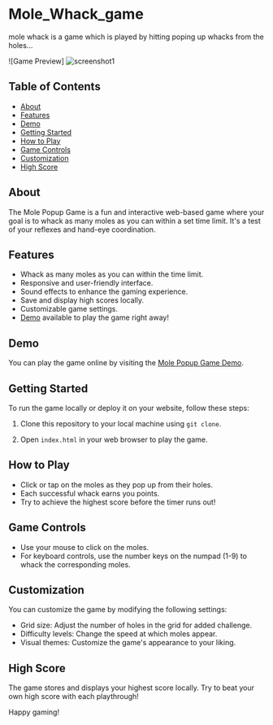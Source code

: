 # Mole_Whack_game
mole whack is a game which is played by hitting poping up whacks from the holes...

![Game Preview] ![screenshot1](https://github.com/utkarsh11155/Mole_Whack-_game/assets/73416360/b8911a84-43e2-401c-b845-284938759d2a)



## Table of Contents

- [About](#about)
- [Features](#features)
- [Demo](#demo)
- [Getting Started](#getting-started)
- [How to Play](#how-to-play)
- [Game Controls](#game-controls)
- [Customization](#customization)
- [High Score](#high-score)

## About

The Mole Popup Game is a fun and interactive web-based game where your goal is to whack as many moles as you can within a set time limit. It's a test of your reflexes and hand-eye coordination.

## Features

- Whack as many moles as you can within the time limit.
- Responsive and user-friendly interface.
- Sound effects to enhance the gaming experience.
- Save and display high scores locally.
- Customizable game settings.
- [Demo](#demo) available to play the game right away!

## Demo

You can play the game online by visiting the [Mole Popup Game Demo](https://utkarsh11155.github.io/Mole_Whack-_game/).

## Getting Started

To run the game locally or deploy it on your website, follow these steps:

1. Clone this repository to your local machine using `git clone`.

2. Open `index.html` in your web browser to play the game.

## How to Play

- Click or tap on the moles as they pop up from their holes.
- Each successful whack earns you points.
- Try to achieve the highest score before the timer runs out!

## Game Controls

- Use your mouse to click on the moles.
- For keyboard controls, use the number keys on the numpad (1-9) to whack the corresponding moles.

## Customization

You can customize the game by modifying the following settings:

- Grid size: Adjust the number of holes in the grid for added challenge.
- Difficulty levels: Change the speed at which moles appear.
- Visual themes: Customize the game's appearance to your liking.

## High Score

The game stores and displays your highest score locally. Try to beat your own high score with each playthrough!

Happy gaming!
